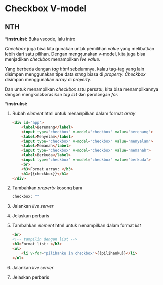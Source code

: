 # Checkbox V-model

## NTH

***instruksi:** Buka vscode, lalu intro

*Checkbox* juga bisa kita gunakan untuk pemilihan *value* yang melibatkan lebih dari satu pilihan. Dengan menggunakan v-model, kita juga bisa menjadikan *checkbox* menampilkan *live value*.

Yang berbeda dengan *tag html* sebelumnya, kalau tag-tag yang lain disimpan menggunakan tipe data *string* biasa di *property*. *Checkbox* disimpan menggunakan *array* di *property*.

Dan untuk menampilkan *checkbox* satu persatu, kita bisa menampilkannya dengan mengkolaborasikan *tag* *list* dan perulangan *for*.

***instruksi:**

1. Rubah *element* html untuk menampilkan dalam format *array*

    ```html
    <div id="app">
        <label>Berenang</label>
        <input type="checkbox" v-model="checkbox" value="berenang">
        <label>Menyelam</label>
        <input type="checkbox" v-model="checkbox" value="menyelam">
        <label>Memanah</label>
        <input type="checkbox" v-model="checkbox" value="memanah">
        <label>Berkuda</label>
        <input type="checkbox" v-model="checkbox" value="berkuda">
        <br>
        <h3>Format array: </h3>
        <h1>{{checkbox}}</h1>
    </div>
    ```

2. Tambahkan *property* kosong baru

    ```js
    checkbox: ""
    ```

3. Jalankan *live server*

4. Jelaskan perbaris

5. Tambahkan *element* html untuk menampilkan dalam format *list*

    ```html
    <br>
    <!-- tampilin dengan list -->
    <h3>Format list: </h3>
    <ul>
        <li v-for="pilihanku in checkbox">{{pilihanku}}</li>
    </ul>
    ```

6. Jalankan *live server*

7. Jelaskan perbaris
